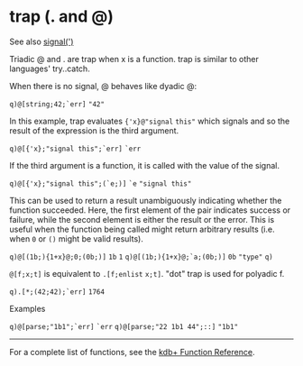 trap (. and @)
==============

See also [signal(')](Reference/Apostrophe#signal "wikilink")

Triadic @ and . are trap when x is a function. trap is similar to other languages' try..catch.

When there is no signal, @ behaves like dyadic @:

`` q)@[string;42;`err] ``
`"42"`

In this example, trap evaluates `{'x}@"signal` `this"` which signals and so the result of the expression is the third argument.

`` q)@[{'x};"signal this";`err] ``
`` `err ``

If the third argument is a function, it is called with the value of the signal.

`` q)@[{'x};"signal this";(`e;)] ``
`` `e ``
`"signal this"`

This can be used to return a result unambiguously indicating whether the function succeeded. Here, the first element of the pair indicates success or failure, while the second element is either the result or the error. This is useful when the function being called might return arbitrary results (i.e. when `0` or `()` might be valid results).

`q)@[(1b;){1+x}@;0;(0b;)]`
`1b`
`1`
`` q)@[(1b;){1+x}@;`a;(0b;)] ``
`0b`
`"type"`
`q)`

`@[f;x;t]` is equivalent to `.[f;enlist` `x;t]`. "dot" trap is used for polyadic f.

`` q).[*;(42;42);`err] ``
`1764`

Examples

`` q)@[parse;"1b1";`err] ``
`` `err ``
`q)@[parse;"22 1b1 44";::]`
`"1b1"`

------------------------------------------------------------------------

For a complete list of functions, see the [kdb+ Function Reference](Reference "wikilink").
